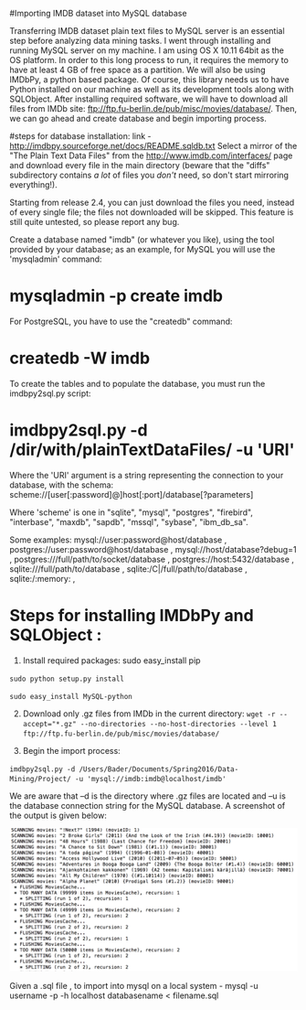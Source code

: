 #Importing IMDB dataset into MySQL database

Transferring IMDB dataset plain text files to MySQL server is an essential step before analyzing data mining tasks. 
I went through installing and running MySQL server on my machine. 
I am using OS X 10.11 64bit as the OS platform. 
In order to this long process to run, it requires the memory to have at least 4 GB of free space as a partition.
We will also be using IMDbPy, a python based package. Of course, this library needs us to have Python installed on our machine as well as its development tools along with SQLObject. After installing required software, we will have to download all files from IMDb site: ftp://ftp.fu-berlin.de/pub/misc/movies/database/. 
Then, we can go ahead and create database and begin importing process. 

#steps for database installation:
link - http://imdbpy.sourceforge.net/docs/README.sqldb.txt 
Select a mirror of the "The Plain Text Data Files" from
the http://www.imdb.com/interfaces/ page and download
every file in the main directory (beware that the "diffs"
subdirectory contains _a lot_ of files you _don't_ need,
so don't start mirroring everything!).

Starting from release 2.4, you can just download the files you need,
instead of every single file; the files not downloaded will be skipped.
This feature is still quite untested, so please report any bug.

Create a database named "imdb" (or whatever you like),
using the tool provided by your database; as an example, for MySQL
you will use the 'mysqladmin' command:
  # mysqladmin -p create imdb
For PostgreSQL, you have to use the "createdb" command:
  # createdb -W imdb

To create the tables and to populate the database, you must run
the imdbpy2sql.py script:
  # imdbpy2sql.py -d /dir/with/plainTextDataFiles/ -u 'URI'

Where the 'URI' argument is a string representing the connection
to your database, with the schema:
  scheme://[user[:password]@]host[:port]/database[?parameters]

Where 'scheme' is one in "sqlite", "mysql", "postgres", "firebird",
"interbase", "maxdb", "sapdb", "mssql", "sybase", "ibm_db_sa".

Some examples:
    mysql://user:password@host/database , 
    postgres://user:password@host/database , 
    mysql://host/database?debug=1 , 
    postgres:///full/path/to/socket/database , 
    postgres://host:5432/database , 
    sqlite:///full/path/to/database , 
    sqlite:/C|/full/path/to/database , 
    sqlite:/:memory: , 



# Steps for installing IMDbPy and SQLObject :
1. Install required packages:
sudo easy_install pip

`sudo python setup.py install`

`sudo easy_install MySQL-python`


2. Download only .gz files from IMDb in the current directory:
`wget -r --accept="*.gz" --no-directories --no-host-directories --level 1 ftp://ftp.fu-berlin.de/pub/misc/movies/database/`

3. Begin the import process: 

`imdbpy2sql.py -d /Users/Bader/Documents/Spring2016/Data-Mining/Project/ -u 'mysql://imdb:imdb@localhost/imdb'`

We are aware that –d is the directory where .gz files are located and –u is the database connection string for the MySQL database. A screenshot of the output is given below:

![Screenshot](Setup.png)


Given a .sql file , to import into mysql on a local system - 
mysql -u username -p -h localhost databasename < filename.sql
